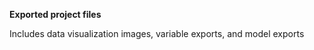 **Exported project files**

Includes data visualization images, variable exports, and model exports
